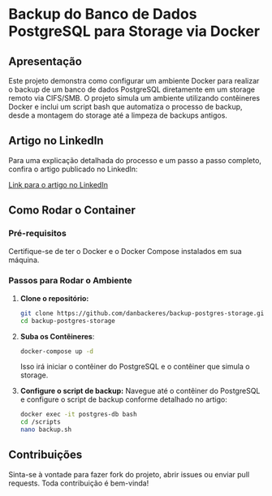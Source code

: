 # Backup do Banco de Dados PostgreSQL para Storage via Docker

## Apresentação

Este projeto demonstra como configurar um ambiente Docker para realizar o backup de um banco de dados PostgreSQL diretamente em um storage remoto via CIFS/SMB. O projeto simula um ambiente utilizando contêineres Docker e inclui um script bash que automatiza o processo de backup, desde a montagem do storage até a limpeza de backups antigos.

## Artigo no LinkedIn

Para uma explicação detalhada do processo e um passo a passo completo, confira o artigo publicado no LinkedIn:

[Link para o artigo no LinkedIn](#)

## Como Rodar o Container

### Pré-requisitos

Certifique-se de ter o Docker e o Docker Compose instalados em sua máquina.

### Passos para Rodar o Ambiente

1.  **Clone o repositório:**

    ```bash
    git clone https://github.com/danbackeres/backup-postgres-storage.git
    cd backup-postgres-storage
    ```

2.  **Suba os Contêineres**:

    ```bash
    docker-compose up -d
    ```

    Isso irá iniciar o contêiner do PostgreSQL e o contêiner que simula o storage.

3.  **Configure o script de backup:**
    Navegue até o contêiner do PostgreSQL e configure o script de backup conforme detalhado no artigo:
    ```bash
    docker exec -it postgres-db bash
    cd /scripts
    nano backup.sh
    ```

## Contribuições

Sinta-se à vontade para fazer fork do projeto, abrir issues ou enviar pull requests. Toda contribuição é bem-vinda!
